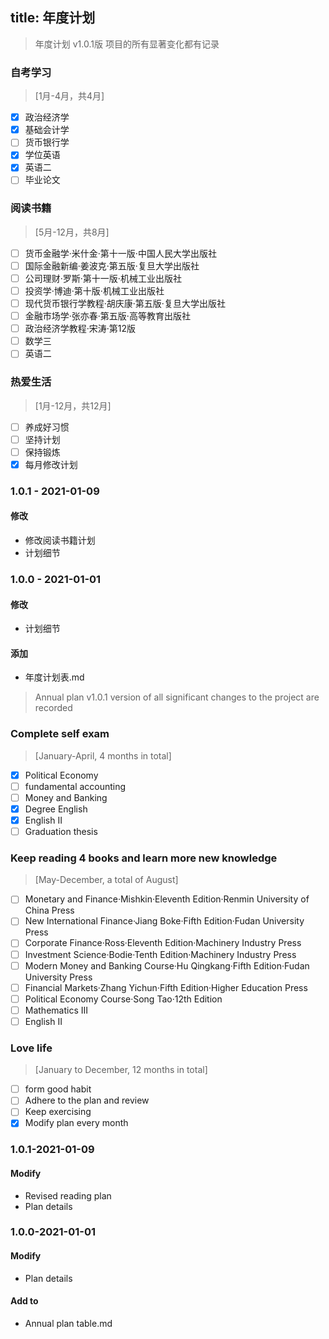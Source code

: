 title: 年度计划
------------------------------------
<!-- zh-CN:+ -->
<blockquote class="tip"><p>年度计划 v1.0.1版 项目的所有显著变化都有记录</p></blockquote>

### 自考学习
> [1月-4月，共4月]
* [x] 政治经济学
* [x] 基础会计学
* [ ] 货币银行学
* [x] 学位英语
* [x] 英语二
* [ ] 毕业论文

### 阅读书籍
> [5月-12月，共8月]
* [ ] 货币金融学·米什金·第十一版·中国人民大学出版社
* [ ] 国际金融新编·姜波克·第五版·复旦大学出版社
* [ ] 公司理财·罗斯·第十一版·机械工业出版社
* [ ] 投资学·博迪·第十版·机械工业出版社
* [ ] 现代货币银行学教程·胡庆康·第五版·复旦大学出版社
* [ ] 金融市场学·张亦春·第五版·高等教育出版社
* [ ] 政治经济学教程·宋涛·第12版
* [ ] 数学三
* [ ] 英语二

### 热爱生活
> [1月-12月，共12月]
* [ ] 养成好习惯
* [ ] 坚持计划
* [ ] 保持锻炼
* [x] 每月修改计划

### 1.0.1 - 2021-01-09
#### 修改
* 修改阅读书籍计划
* 计划细节

### 1.0.0 - 2021-01-01
#### 修改
* 计划细节

#### 添加
* 年度计划表.md
<!-- zh-CN:- -->

<!-- en-US:+ -->
<blockquote class="tip"><p>Annual plan v1.0.1 version of all significant changes to the project are recorded</p></blockquote>

### Complete self exam
> [January-April, 4 months in total]
* [x] Political Economy
* [ ] fundamental accounting
* [ ] Money and Banking
* [x] Degree English
* [x] English II
* [ ] Graduation thesis

### Keep reading 4 books and learn more new knowledge
> [May-December, a total of August]
* [ ] Monetary and Finance·Mishkin·Eleventh Edition·Renmin University of China Press
* [ ] New International Finance·Jiang Boke·Fifth Edition·Fudan University Press
* [ ] Corporate Finance·Ross·Eleventh Edition·Machinery Industry Press
* [ ] Investment Science·Bodie·Tenth Edition·Machinery Industry Press
* [ ] Modern Money and Banking Course·Hu Qingkang·Fifth Edition·Fudan University Press
* [ ] Financial Markets·Zhang Yichun·Fifth Edition·Higher Education Press
* [ ] Political Economy Course·Song Tao·12th Edition
* [ ] Mathematics III
* [ ] English II

### Love life
> [January to December, 12 months in total]
* [ ] form good habit
* [ ] Adhere to the plan and review
* [ ] Keep exercising
* [x] Modify plan every month

### 1.0.1-2021-01-09
#### Modify
* Revised reading plan
* Plan details

### 1.0.0-2021-01-01
#### Modify
* Plan details

#### Add to
* Annual plan table.md
<!-- en-US:- -->